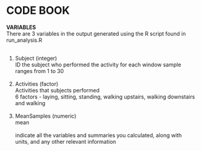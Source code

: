 CODE BOOK
===============

 <b>VARIABLES</b><br>
 There are 3 variables in the output generated using the R script found in run_analysis.R <br><br>
 1) Subject (integer) <br>
	ID the subject who performed the activity for each window sample<br>
	ranges from 1 to 30 <br><br>
 2) Activities (factor) <br>
 	Activities that subjects performed <br>
 	6 factors - laying, sitting, standing, walking upstairs, walking downstairs and walking <br><br>
 3) MeanSamples (numeric) <br>
 	mean <br><br>
 indicate all the variables and summaries you calculated, along with units, and any other relevant information
